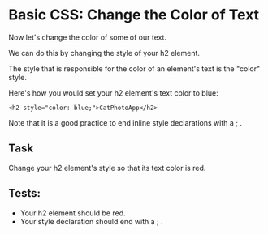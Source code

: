 # Basic CSS: Change the Color of Text

Now let's change the color of some of our text.

We can do this by changing the style of your h2 element.

The style that is responsible for the color of an element's text is the "color" style.

Here's how you would set your h2 element's text color to blue:

`<h2 style="color: blue;">CatPhotoApp</h2>`

Note that it is a good practice to end inline style declarations with a ; .

## Task

Change your h2 element's style so that its text color is red.

## Tests: 

* Your h2 element should be red.
* Your style declaration should end with a ; .